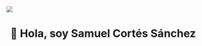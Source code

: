 <img src="https://i.postimg.cc/DwLwWffB/banner-git-Hub.png">
<div align="center">
<h1 align="center">👋 Hola, soy Samuel Cortés Sánchez</h1>
</div>
